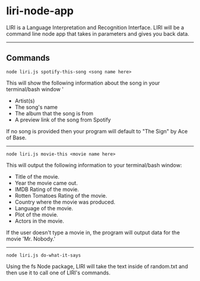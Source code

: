 # liri-node-app
LIRI is a Language Interpretation and Recognition Interface. LIRI will be a command line node app that takes in parameters and gives you back data.

------------------------------------------------------------------------------

Commands
------------------------------------------------------------------------------

`node liri.js spotify-this-song <song name here>`


This will show the following information about the song in your terminal/bash window
'
* Artist(s)
* The song's name
* The album that the song is from
* A preview link of the song from Spotify


If no song is provided then your program will default to "The Sign" by Ace of Base.

------------------------------------------------------------------------------

`node liri.js movie-this <movie name here>`


This will output the following information to your terminal/bash window:
  * Title of the movie.
  * Year the movie came out.
  * IMDB Rating of the movie.
  * Rotten Tomatoes Rating of the movie.
  * Country where the movie was produced.
  * Language of the movie.
  * Plot of the movie.
  * Actors in the movie.


If the user doesn't type a movie in, the program will output data for the movie 'Mr. Nobody.'

------------------------------------------------------------------------------
`node liri.js do-what-it-says`


Using the fs Node package, LIRI will take the text inside of random.txt and then use it to call one of LIRI's commands.
